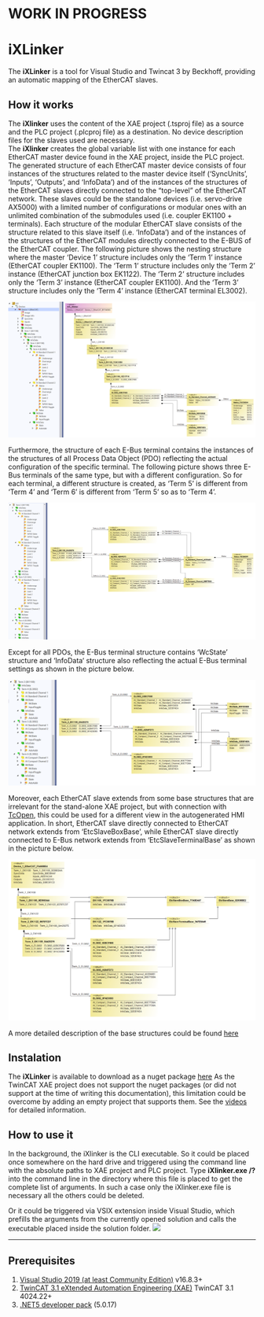 # WORK IN PROGRESS

# iXLinker
The **iXLinker** is a tool for Visual Studio and Twincat 3 by Beckhoff, providing an automatic mapping of the EtherCAT slaves.
## How it works
The **iXlinker** uses the content of the XAE project (.tsproj file) as a source and the PLC project (.plcproj file) as a destination. No device description files for the slaves used are necessary.  
The **iXlinker** creates the global variable list with one instance for each EtherCAT master device found in the XAE project, inside the PLC project. 
The generated structure of each EtherCAT master device consists of four instances of the structures related to the master device itself (‘SyncUnits’, ‘Inputs’, ‘Outputs’, and ‘InfoData’) and of the instances of the structures of the EtherCAT slaves directly connected to the “top-level” of the EtherCAT network. 
These slaves could be the standalone devices (i.e. servo-drive AX5000) with a limited number of configurations or modular ones with an unlimited combination of the submodules used (i.e. coupler EK1100 + terminals). Each structure of the modular EtherCAT slave consists of the structure related to this slave itself (i.e. ‘InfoData’) and of the instances of the structures of the EtherCAT modules directly connected to the E-BUS of the EtherCAT coupler. 
The following picture shows the nesting structure where the master ‘Device 1’ structure includes only the ‘Term 1’ instance (EtherCAT coupler EK1100). The ‘Term 1’ structure includes only the ‘Term 2’ instance (EtherCAT junction box EK1122).  The ‘Term 2’ structure includes only the ‘Term 3’ instance (EtherCAT coupler EK1100). And the ‘Term 3’ structure includes only the ‘Term 4’ instance (EtherCAT terminal EL3002). 

![](assets/GeneratedStructure.png)

Furthermore, the structure of each E-Bus terminal contains the instances of the structures of all Process Data Object (PDO) reflecting the actual configuration of the specific terminal. 
The following picture shows three E-Bus terminals of the same type, but with a different configuration. So for each terminal, a different structure is created, as ‘Term 5’ is different from ‘Term 4’ and ‘Term 6’ is different from ‘Term 5’ so as to ‘Term 4’. 

![](assets/DifferentPdoAssignement.png)

Except for all PDOs, the E-Bus terminal structure contains ‘WcState’ structure and ‘InfoData‘ structure also reflecting the actual E-Bus terminal settings as shown in the picture below.


![](assets/WcStateInfoData.png)



Moreover, each EtherCAT slave extends from some base structures that are irrelevant for the stand-alone XAE project, but with connection with [TcOpen]( https://github.com/TcOpenGroup/TcOpen/#tcopen), this could be used for a different view in the autogenerated HMI application. 
In short, EtherCAT slave directly connected to EtherCAT network extends from ‘EtcSlaveBoxBase’, while EtherCAT slave directly connected to E-Bus network extends from ‘EtcSlaveTerminalBase’ as shown in the picture below.

![](assets/BaseStructures.png)


A more detailed description of the base structures could be found [here]( https://github.com/TcOpenGroup/TcOpen/tree/dev/src/TcoIo#base-structures)

## Instalation 
The **iXLinker** is available to download as a nuget package [here]( https://www.nuget.org/packages/Inxton.iXlinker)
As the TwinCAT XAE project does not support the nuget packages (or did not support at the time of writing this documentation), this limitation could be overcome by adding an empty project that supports them. See the [videos](https://www.youtube.com/playlist?list=PL-0IxLiTmB6Lrpp0_ZV-eIsZjPALOBqyh) for detailed information.

## How to use it 
In the background, the iXlinker is the CLI executable. 
So it could be placed once somewhere on the hard drive and triggered using the command line with the absolute paths to XAE project and PLC project. Type **iXlinker.exe /?** into the command line in the directory where this file is placed to get the complete list of arguments. In such a case only the iXlinker.exe file is necessary all the others could be deleted.

Or it could be triggered via VSIX extension inside Visual Studio, which prefills the arguments from the currently opened solution and calls the executable placed inside the solution folder.
![](assets/RunViaExtensionGif.gif)

----------------------------------
## Prerequisites
1. [Visual Studio 2019 (at least Community Edition)](https://visualstudio.microsoft.com/vs/older-downloads/) v16.8.3+
1. [TwinCAT 3.1 eXtended Automation Engineering (XAE)]( https://www.beckhoff.com/en-en/products/automation/twincat/te1xxx-twincat-3-engineering/te1000.html) TwinCAT 3.1 4024.22+
1. [.NET5 developer pack](https://dotnet.microsoft.com/en-us/download/dotnet/5.0) (5.0.17)


